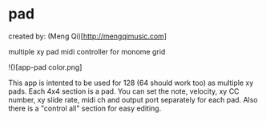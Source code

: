 # pad

created by: (Meng Qi)[http://mengqimusic.com]

multiple xy pad midi controller for monome grid

!()[app-pad color.png]

This app is intented to be used for 128 (64 should work too) as multiple xy pads.
Each 4x4 section is a pad.
You can set the note, velocity, xy CC number, xy slide rate, midi ch and output port separately for each pad.
Also there is a "control all" section for easy editing.
